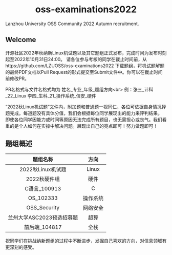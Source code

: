 <center><h1> oss-examinations2022 </h1></center>

Lanzhou University OSS Community 2022 Autumn recruitment.

## Welcome

开源社区2022年秋纳新Linux机试题以及其它题组正式发布，完成时间为发布时刻起至2022年10月31日24:00。
请各位参与考核的同学在截止时间前，从https://github.com/LZUOSS/oss-examinations2022 下载题组，将机试题解题的最终PDF文档以Pull Request的形式提交至Submit文件中。你可以在截止时间前修改PR。

PR名格式与文件名格式均为 姓名\_专业\_年级\_题组方向<br\>
例：张三\_计科\_22\_Linux		李四\_生科\_21\_操作系统\_信安\_硬件

“2022秋Linux机试题”文件内，附加题和普通题一视同仁，各位可依据自身情况择题完成。每道题没有具体分值，我们会根据每位同学展现出的能力来评判结果。
即使各位同学因能力或时间等原因无法完成所有题目，也无需担心或丧气。我们看重的是个人如何在实操中解决问题。展现出自己的亮点即可！努力做题即可！

## 题组概述

|         题组名称          |   方向   |
| :-----------------------: | :------: |
|     2022秋Linux机试题     |  Linux   |
|       2022秋硬件组        |   硬件   |
|       C语言_100913        |    C     |
|         OS_102333         | 操作系统 |
|       OSS_Security        | 网络安全 |
| 兰州大学ASC2023预选招募题 |   超算   |
|       前后端_104817       |   全栈   |

<p>
	祝同学们在挑战纳新题组的过程中不断进步，发掘自己喜欢的方向，对信息领域有更深刻的感受。
</p>

